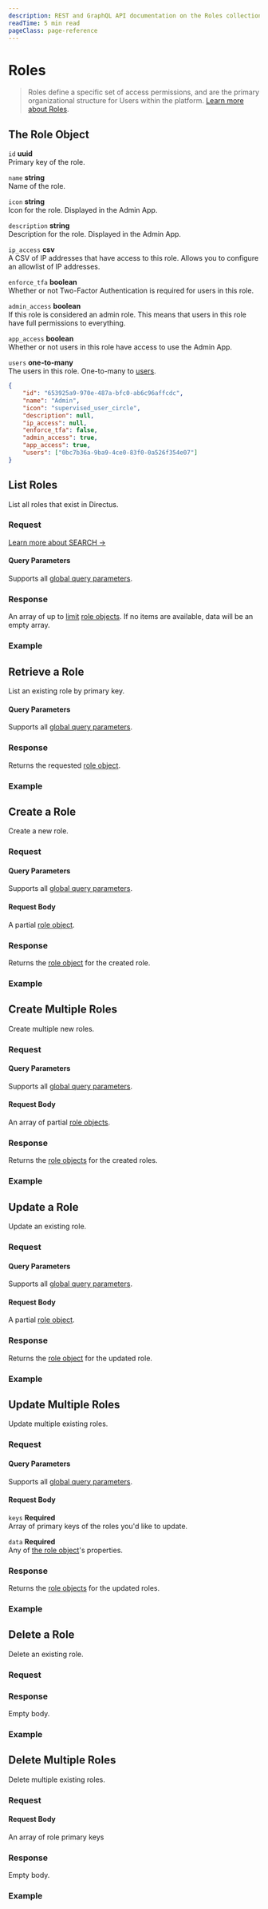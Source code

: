 ```yaml
---
description: REST and GraphQL API documentation on the Roles collection in Directus.
readTime: 5 min read
pageClass: page-reference
---
```


# Roles

> Roles define a specific set of access permissions, and are the primary organizational structure for Users within the
> platform. [Learn more about Roles](/user-guide/overview/glossary#roles).

## The Role Object

`id` **uuid**\
Primary key of the role.

`name` **string**\
Name of the role.

`icon` **string**\
Icon for the role. Displayed in the Admin App.

`description` **string**\
Description for the role. Displayed in the Admin App.

`ip_access` **csv**\
A CSV of IP addresses that have access to this role. Allows you to configure an allowlist of IP addresses.

`enforce_tfa` **boolean**\
Whether or not Two-Factor Authentication is required for users in this role.

`admin_access` **boolean**\
If this role is considered an admin role. This means that users in this role have full permissions to everything.

`app_access` **boolean**\
Whether or not users in this role have access to use the Admin App.

`users` **one-to-many**\
The users in this role. One-to-many to [users](/reference/system/users).

```json
{
	"id": "653925a9-970e-487a-bfc0-ab6c96affcdc",
	"name": "Admin",
	"icon": "supervised_user_circle",
	"description": null,
	"ip_access": null,
	"enforce_tfa": false,
	"admin_access": true,
	"app_access": true,
	"users": ["0bc7b36a-9ba9-4ce0-83f0-0a526f354e07"]
}
```

## List Roles

List all roles that exist in Directus.

### Request

<SnippetToggler :choices="['REST', 'GraphQL', 'SDK']" label="API">
<template #rest>

`GET /roles`

`SEARCH /roles`

</template>
<template #graphql>

`POST /graphql/system`

```graphql
type Query {
	roles: [directus_roles]
}
```

</template>
<template #sdk>

```js
import { createDirectus } from '@directus/sdk';
import { rest, readRoles } from '@directus/sdk/rest';
const client = createDirectus('https://directus.example.com').with(rest())

const result = await client.request(
    readRoles({
        'fields': ['*']
    })
);
```

</template>
</SnippetToggler>

[Learn more about SEARCH ->](/reference/introduction#search-http-method)

#### Query Parameters

Supports all [global query parameters](/reference/query).

### Response

An array of up to [limit](/reference/query#limit) [role objects](#the-role-object). If no items are available, data will
be an empty array.

### Example

<SnippetToggler :choices="['REST', 'GraphQL', 'SDK']" label="API">
<template #rest>

`GET /roles`

`SEARCH /roles`

</template>
<template #graphql>

`POST /graphql/system`

```graphql
query {
	roles {
		id
		name
		users {
			email
		}
	}
}
```

</template>
<template #sdk>

```js
import { createDirectus } from '@directus/sdk';
import { rest, readRoles } from '@directus/sdk/rest';
const client = createDirectus('https://directus.example.com').with(rest())

const result = await client.request(
    readRoles({
        'fields': ['*']
    })
);
```

</template>
</SnippetToggler>

## Retrieve a Role

List an existing role by primary key.

<SnippetToggler :choices="['REST', 'GraphQL', 'SDK']" label="API">
<template #rest>

`GET /roles/:id`

</template>
<template #graphql>

`POST /graphql/system`

```graphql
type Query {
	roles_by_id(id: ID!): directus_roles
}
```

</template>
<template #sdk>

```js
import { createDirectus } from '@directus/sdk';
import { rest, readRole } from '@directus/sdk/rest';
const client = createDirectus('https://directus.example.com').with(rest())

const result = await client.request(
    readRole('role_id',{
        'fields': ['*']
    })
);
```

</template>
</SnippetToggler>

#### Query Parameters

Supports all [global query parameters](/reference/query).

### Response

Returns the requested [role object](#the-role-object).

### Example

<SnippetToggler :choices="['REST', 'GraphQL', 'SDK']" label="API">
<template #rest>

`GET /roles/b4cb3b64-8580-4ad9-a099-eade6da24302`

</template>
<template #graphql>

`POST /graphql/system`

```graphql
query {
	roles_by_id(id: 2) {
		id
		name
		users {
			email
		}
	}
}
```

</template>
<template #sdk>

```js
import { createDirectus } from '@directus/sdk';
import { rest, readRole } from '@directus/sdk/rest';
const client = createDirectus('https://directus.example.com').with(rest())

const result = await client.request(
    readRole('39a178f6-d4d6-40e1-b0e7-ec6daaac8747',{
        'fields': ['*']
    })
);
```

</template>
</SnippetToggler>

## Create a Role

Create a new role.

### Request

<SnippetToggler :choices="['REST', 'GraphQL', 'SDK']" label="API">
<template #rest>

`POST /roles`

```json
{
	"role_field_1": "value_1",
	"role_field_2": "value_2",
	"role_field_3": "value_3",
	"role_field_4": "value_4",
	"role_field_5": "value_5"
}
```

</template>
<template #graphql>

`POST /graphql/system`

```graphql
type Mutation {
	create_roles_item(data: create_directus_roles_input!): directus_roles
}
```

</template>
<template #sdk>

```js
import { createDirectus } from '@directus/sdk';
import { rest, createRole } from '@directus/sdk/rest';
const client = createDirectus('https://directus.example.com').with(rest())

const result = await client.request(
    createRole({
		'role_field_1': 'value_1',
		'role_field_2': 'value_2',
		'role_field_3': 'value_3',
		'role_field_4': 'value_4',
		'role_field_5': 'value_5'
    })
)
```

</template>
</SnippetToggler>

#### Query Parameters

Supports all [global query parameters](/reference/query).

#### Request Body

A partial [role object](#the-role-object).

### Response

Returns the [role object](#the-role-object) for the created role.

### Example

<SnippetToggler :choices="['REST', 'GraphQL', 'SDK']" label="API">
<template #rest>

`POST /roles`

```json
{
	"name": "Interns",
	"icon": "verified_user",
	"description": null,
	"admin_access": false,
	"app_access": true
}
```

</template>
<template #graphql>

`POST /graphql/system`

```graphql
mutation {
	create_roles_item(
		data: { name: "Interns", icon: "verified_user", description: null, admin_access: false, app_access: true }
	) {
		id
		name
		users {
			email
		}
	}
}
```

</template>
<template #sdk>

```js
import { createDirectus } from '@directus/sdk';
import { rest, createRole } from '@directus/sdk/rest';
const client = createDirectus('https://directus.example.com').with(rest())

const result = await client.request(
    createRole({
        'name': 'Interns',
        'icon': 'verified_user',
        'description': null,
        'admin_access': false,
        'app_access': true
    })
)
```

</template>
</SnippetToggler>

## Create Multiple Roles

Create multiple new roles.

### Request

<SnippetToggler :choices="['REST', 'GraphQL', 'SDK']" label="API">
<template #rest>

`POST /roles`

```json
[
{
	"role_object_1_field_1": "value_1",
	"role_object_1_field_2": "value_2",
	"role_object_1_field_3": "value_3",
	"role_object_1_field_4": "value_4",
	"role_object_1_field_5": "value_5",
},
{
	"role_object_2_field_1": "value_6",
	"role_object_2_field_2": "value_7",
	"role_object_2_field_3": "value_8",
	"role_object_2_field_4": "value_9",
	"role_object_2_field_5": "value_10",
},
]
```

</template>
<template #graphql>

`POST /graphql/system`

```graphql
type Mutation {
	create_roles_items(data: [create_directus_roles_input!]!): [directus_roles]
}
```

</template>
<template #sdk>

```js
import { createDirectus } from '@directus/sdk';
import { rest, createRoles } from '@directus/sdk/rest';
const client = createDirectus('https://directus.example.com').with(rest())

const result = await client.request(
    createRoles(
    [
		{
			'role_object_1_field_1': 'value_1',
			'role_object_1_field_2': 'value_2',
			'role_object_1_field_3': 'value_3',
			'role_object_1_field_4': 'value_4',
			'role_object_1_field_5': 'value_5',
		},
		{
			'role_object_2_field_1': 'value_6',
			'role_object_2_field_2': 'value_7',
			'role_object_2_field_3': 'value_8',
			'role_object_2_field_4': 'value_9',
			'role_object_2_field_5': 'value_10',
		},
    ])
)
```

</template>
</SnippetToggler>

#### Query Parameters

Supports all [global query parameters](/reference/query).

#### Request Body

An array of partial [role objects](#the-role-object).

### Response

Returns the [role objects](#the-role-object) for the created roles.

### Example

<SnippetToggler :choices="['REST', 'GraphQL', 'SDK']" label="API">
<template #rest>

`POST /roles`

```json
[
	{
		"name": "Interns",
		"icon": "verified_user",
		"description": null,
		"admin_access": false,
		"app_access": true
	},
	{
		"name": "Customers",
		"icon": "person",
		"description": null,
		"admin_access": false,
		"app_access": false
	}
]
```

</template>
<template #graphql>

`POST /graphql/system`

```graphql
mutation {
	create_roles_items(
		data: [
			{ name: "Interns", icon: "verified_user", description: null, admin_access: false, app_access: true }
			{ name: "Customers", icon: "person", description: null, admin_access: false, app_access: false }
		]
	) {
		id
		name
		users {
			email
		}
	}
}
```

</template>
<template #sdk>

```js
import { createDirectus } from '@directus/sdk';
import { rest, createRoles } from '@directus/sdk/rest';
const client = createDirectus('https://directus.example.com').with(rest())

const result = await client.request(
    createRoles(
    [
        {
            'name': 'Interns',
            'icon': 'verified_user',
            'description': null,
            'admin_access': false,
            'app_access': true
        },
        {
            'name': 'Customers',
            'icon': 'person',
            'description': null,
            'admin_access': false,
            'app_access': false
        }
    ])
)
```

</template>
</SnippetToggler>

## Update a Role

Update an existing role.

### Request

<SnippetToggler :choices="['REST', 'GraphQL', 'SDK']" label="API">
<template #rest>

`PATCH /roles/:id`

```json
{
	"roles_object_field": "value_1"
}
```

</template>
<template #graphql>

`POST /graphql/system`

```graphql
type Mutation {
	update_roles_item(id: ID!, data: update_directus_roles_input): directus_roles
}
```

</template>
<template #sdk>

```js
import { createDirectus } from '@directus/sdk';
import { rest, updateRole } from '@directus/sdk/rest';
const client = createDirectus('https://directus.example.com').with(rest())

const result = await client.request(
    updateRole('role_id', {
            'role_field': 'value',
        }
    )
)
```

</template>
</SnippetToggler>

#### Query Parameters

Supports all [global query parameters](/reference/query).

#### Request Body

A partial [role object](#the-role-object).

### Response

Returns the [role object](#the-role-object) for the updated role.

### Example

<SnippetToggler :choices="['REST', 'GraphQL', 'SDK']" label="API">
<template #rest>

`PATCH /roles/c86c2761-65d3-43c3-897f-6f74ad6a5bd7`

```json
{
	"icon": "attractions"
}
```

</template>
<template #graphql>

`POST /graphql/system`

```graphql
mutation {
	update_roles_item(id: "c86c2761-65d3-43c3-897f-6f74ad6a5bd7", data: { icon: "attractions" }) {
		id
		name
		users {
			email
		}
	}
}
```

</template>
<template #sdk>

```js
import { createDirectus } from '@directus/sdk';
import { rest, updateRole } from '@directus/sdk/rest';
const client = createDirectus('https://directus.example.com').with(rest())

const result = await client.request(
    updateRole('a262a7f6-9ed4-423d-8cd2-3ee3b2d2a658', {
            'admin_access': true,
        }
    )
)
```

</template>
</SnippetToggler>

## Update Multiple Roles

Update multiple existing roles.

### Request

<SnippetToggler :choices="['REST', 'GraphQL', 'SDK']" label="API">
<template #rest>

`PATCH /roles`

```json
{
	"keys": ["role_1_key", "role_2_key"],
	"data": {
		"role_object_field": "value_1"
	}
}
```

</template>
<template #graphql>

`POST /graphql/system`

```graphql
type Mutation {
	update_roles_items(ids: [ID!]!, data: update_directus_roles_input): [directus_roles]
}
```

</template>
<template #sdk>

```js
import { createDirectus } from '@directus/sdk';
import { rest, updateRoles } from '@directus/sdk/rest';
const client = createDirectus('https://directus.example.com').with(rest())

const result = await client.request(
    updateRoles(['role_1_id','role_2_id'], {
            'field': 'value',
        }
    )
)
```

</template>
</SnippetToggler>

#### Query Parameters

Supports all [global query parameters](/reference/query).

#### Request Body

`keys` **Required**\
Array of primary keys of the roles you'd like to update.

`data` **Required**\
Any of [the role object](#the-role-object)'s properties.

### Response

Returns the [role objects](#the-role-object) for the updated roles.

### Example

<SnippetToggler :choices="['REST', 'GraphQL', 'SDK']" label="API">
<template #rest>

`PATCH /roles`

```json
{
	"keys": ["c86c2761-65d3-43c3-897f-6f74ad6a5bd7", "6fc3d5d3-a37b-4da8-a2f4-ed62ad5abe03"],
	"data": {
		"icon": "attractions"
	}
}
```

</template>
<template #graphql>

`POST /graphql/system`

```graphql
mutation {
	update_roles_items(
		ids: ["c86c2761-65d3-43c3-897f-6f74ad6a5bd7", "6fc3d5d3-a37b-4da8-a2f4-ed62ad5abe03"]
		data: { icon: "attractions" }
	) {
		id
		name
		users {
			email
		}
	}
}
```

</template>
<template #sdk>

```js
import { createDirectus } from '@directus/sdk';
import { rest, updateRoles } from '@directus/sdk/rest';
const client = createDirectus('https://directus.example.com').with(rest())

const result = await client.request(
    updateRoles(['a262a7f6-9ed4-423d-8cd2-3ee3b2d2a658','1792dc2c-6142-4723-ae40-698d082ddc5e'], {
            'admin_access': true,
        }
    )
)
```

</template>
</SnippetToggler>

## Delete a Role

Delete an existing role.

### Request

<SnippetToggler :choices="['REST', 'GraphQL', 'SDK']" label="API">
<template #rest>

`DELETE /roles/:id`

</template>
<template #graphql>

`POST /graphql/system`

```graphql
type Mutation {
	delete_roles_item(id: ID!): delete_one
}
```

</template>
<template #sdk>

```js
import { createDirectus } from '@directus/sdk';
import { rest, deleteRole } from '@directus/sdk/rest';
const client = createDirectus('https://directus.example.com').with(rest())

const result = await client.request(
    deleteRole('role_id')
)
```

</template>
</SnippetToggler>

### Response

Empty body.

### Example

<SnippetToggler :choices="['REST', 'GraphQL', 'SDK']" label="API">
<template #rest>

`DELETE /roles/c86c2761-65d3-43c3-897f-6f74ad6a5bd7`

</template>
<template #graphql>

`POST /graphql/system`

```graphql
mutation {
	delete_roles_item(id: "c86c2761-65d3-43c3-897f-6f74ad6a5bd7") {
		id
	}
}
```

</template>
<template #sdk>

```js
import { createDirectus } from '@directus/sdk';
import { rest, deleteRole } from '@directus/sdk/rest';
const client = createDirectus('https://directus.example.com').with(rest())

const result = await client.request(
    deleteRole('1792dc2c-6142-4723-ae40-698d082ddc5e')
)
```

</template>
</SnippetToggler>

## Delete Multiple Roles

Delete multiple existing roles.

### Request

<SnippetToggler :choices="['REST', 'GraphQL', 'SDK']" label="API">
<template #rest>

`DELETE /roles`

```json
["role_1_key", "role_2_key"]
```

</template>
<template #graphql>

`POST /graphql/system`

```graphql
type Mutation {
	delete_roles_items(ids: [ID!]!): delete_many
}
```

</template>
<template #sdk>

```js
import { createDirectus } from '@directus/sdk';
import { rest, deleteRoles } from '@directus/sdk/rest';
const client = createDirectus('https://directus.example.com').with(rest())

const result = await client.request(
    deleteRoles(['role_1_id','role_2_id'])
)
```

</template>
</SnippetToggler>

#### Request Body

An array of role primary keys

### Response

Empty body.

### Example

<SnippetToggler :choices="['REST', 'GraphQL', 'SDK']" label="API">
<template #rest>

`DELETE /roles`

```json
["653925a9-970e-487a-bfc0-ab6c96affcdc", "c86c2761-65d3-43c3-897f-6f74ad6a5bd7"]
```

</template>
<template #graphql>

`POST /graphql/system`

```graphql
mutation {
	delete_roles_items(ids: ["653925a9-970e-487a-bfc0-ab6c96affcdc", "c86c2761-65d3-43c3-897f-6f74ad6a5bd7"]) {
		ids
	}
}
```

</template>
<template #sdk>

```js
import { createDirectus } from '@directus/sdk';
import { rest, deleteRoles } from '@directus/sdk/rest';
const client = createDirectus('https://directus.example.com').with(rest())

const result = await client.request(
    deleteRoles(['a262a7f6-9ed4-423d-8cd2-3ee3b2d2a658','1792dc2c-6142-4723-ae40-698d082ddc5e'])
)
```

</template>
</SnippetToggler>
